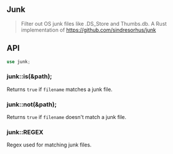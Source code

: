 ## Junk

> Filter out OS junk files like .DS_Store and Thumbs.db. A Rust implementation of https://github.com/sindresorhus/junk

## API

```rust
use junk;
```

### junk::is(&path);

Returns `true` if `filename` matches a junk file.

### junk::not(&path);

Returns `true` if `filename` doesn't match a junk file.

### junk::REGEX

Regex used for matching junk files.
